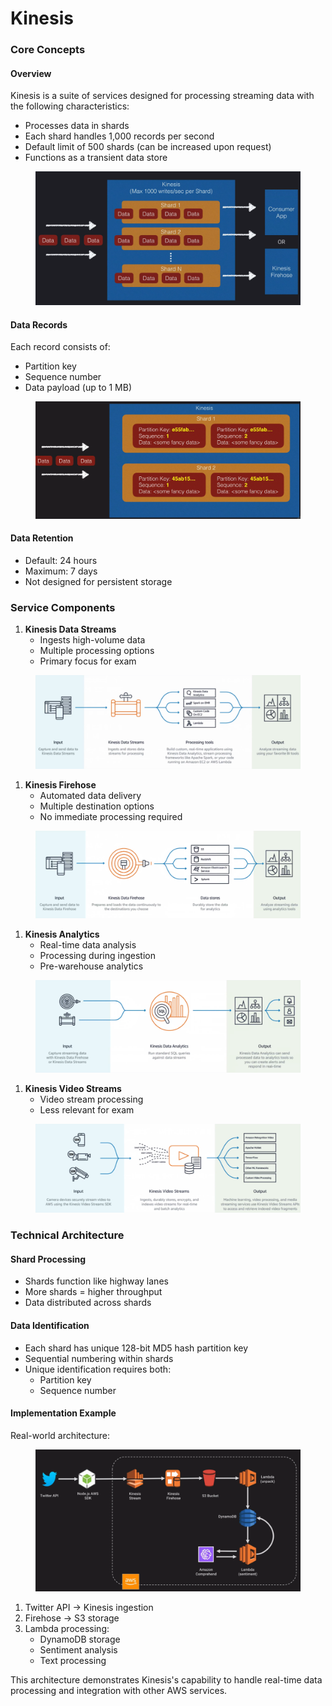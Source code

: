 # Kinesis

### Core Concepts

#### Overview

Kinesis is a suite of services designed for processing streaming data with the following characteristics:

* Processes data in shards
* Each shard handles 1,000 records per second
* Default limit of 500 shards (can be increased upon request)
* Functions as a transient data store

<figure><img src="../../../../.gitbook/assets/image (17) (1) (1).png" alt=""><figcaption></figcaption></figure>

#### Data Records

Each record consists of:

* Partition key
* Sequence number
* Data payload (up to 1 MB)

<figure><img src="../../../../.gitbook/assets/image (18) (1) (1).png" alt=""><figcaption></figcaption></figure>

#### Data Retention

* Default: 24 hours
* Maximum: 7 days
* Not designed for persistent storage

### Service Components

1. **Kinesis Data Streams**
   * Ingests high-volume data
   * Multiple processing options
   * Primary focus for exam

<figure><img src="../../../../.gitbook/assets/image (14) (1) (1).png" alt=""><figcaption></figcaption></figure>

1. **Kinesis Firehose**
   * Automated data delivery
   * Multiple destination options
   * No immediate processing required

<figure><img src="../../../../.gitbook/assets/image (15) (1) (1).png" alt=""><figcaption></figcaption></figure>

1. **Kinesis Analytics**
   * Real-time data analysis
   * Processing during ingestion
   * Pre-warehouse analytics

<figure><img src="../../../../.gitbook/assets/image (16) (1) (1).png" alt=""><figcaption></figcaption></figure>

1. **Kinesis Video Streams**
   * Video stream processing
   * Less relevant for exam

<figure><img src="../../../../.gitbook/assets/image (13) (1) (1).png" alt=""><figcaption></figcaption></figure>

### Technical Architecture

#### Shard Processing

* Shards function like highway lanes
* More shards = higher throughput
* Data distributed across shards

#### Data Identification

* Each shard has unique 128-bit MD5 hash partition key
* Sequential numbering within shards
* Unique identification requires both:
  * Partition key
  * Sequence number

#### Implementation Example

Real-world architecture:

<figure><img src="../../../../.gitbook/assets/image (19) (1) (1).png" alt=""><figcaption></figcaption></figure>

1. Twitter API → Kinesis ingestion
2. Firehose → S3 storage
3. Lambda processing:
   * DynamoDB storage
   * Sentiment analysis
   * Text processing

This architecture demonstrates Kinesis's capability to handle real-time data processing and integration with other AWS services.
